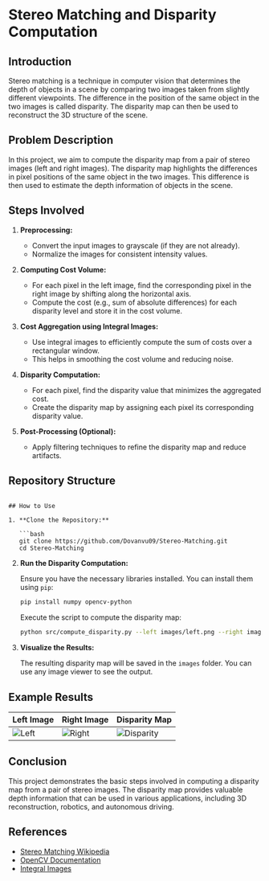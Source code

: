
# Stereo Matching and Disparity Computation

## Introduction

Stereo matching is a technique in computer vision that determines the depth of objects in a scene by comparing two images taken from slightly different viewpoints. The difference in the position of the same object in the two images is called disparity. The disparity map can then be used to reconstruct the 3D structure of the scene.

## Problem Description

In this project, we aim to compute the disparity map from a pair of stereo images (left and right images). The disparity map highlights the differences in pixel positions of the same object in the two images. This difference is then used to estimate the depth information of objects in the scene.

## Steps Involved

1. **Preprocessing:**
   - Convert the input images to grayscale (if they are not already).
   - Normalize the images for consistent intensity values.

2. **Computing Cost Volume:**
   - For each pixel in the left image, find the corresponding pixel in the right image by shifting along the horizontal axis.
   - Compute the cost (e.g., sum of absolute differences) for each disparity level and store it in the cost volume.

3. **Cost Aggregation using Integral Images:**
   - Use integral images to efficiently compute the sum of costs over a rectangular window.
   - This helps in smoothing the cost volume and reducing noise.

4. **Disparity Computation:**
   - For each pixel, find the disparity value that minimizes the aggregated cost.
   - Create the disparity map by assigning each pixel its corresponding disparity value.

5. **Post-Processing (Optional):**
   - Apply filtering techniques to refine the disparity map and reduce artifacts.

## Repository Structure

```

## How to Use

1. **Clone the Repository:**

   ```bash
   git clone https://github.com/Dovanvu09/Stereo-Matching.git
   cd Stereo-Matching
   ```

2. **Run the Disparity Computation:**

   Ensure you have the necessary libraries installed. You can install them using `pip`:

   ```bash
   pip install numpy opencv-python
   ```

   Execute the script to compute the disparity map:

   ```bash
   python src/compute_disparity.py --left images/left.png --right images/right.png
   ```

3. **Visualize the Results:**

   The resulting disparity map will be saved in the `images` folder. You can use any image viewer to see the output.

## Example Results

| Left Image | Right Image | Disparity Map |
|------------|--------------|---------------|
| ![Left](images/left.png) | ![Right](images/right.png) | ![Disparity](images/disparity.png) |

## Conclusion

This project demonstrates the basic steps involved in computing a disparity map from a pair of stereo images. The disparity map provides valuable depth information that can be used in various applications, including 3D reconstruction, robotics, and autonomous driving.

## References

- [Stereo Matching Wikipedia](https://en.wikipedia.org/wiki/Stereo_matching)
- [OpenCV Documentation](https://docs.opencv.org/)
- [Integral Images](https://en.wikipedia.org/wiki/Summed-area_table)

